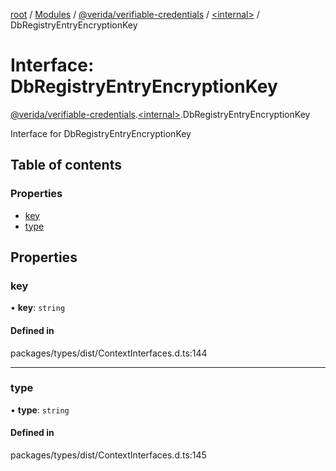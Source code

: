 [root](../README.md) / [Modules](../modules.md) / [@verida/verifiable-credentials](../modules/verida_verifiable_credentials.md) / [<internal\>](../modules/verida_verifiable_credentials._internal_.md) / DbRegistryEntryEncryptionKey

# Interface: DbRegistryEntryEncryptionKey

[@verida/verifiable-credentials](../modules/verida_verifiable_credentials.md).[<internal\>](../modules/verida_verifiable_credentials._internal_.md).DbRegistryEntryEncryptionKey

Interface for DbRegistryEntryEncryptionKey

## Table of contents

### Properties

- [key](verida_verifiable_credentials._internal_.DbRegistryEntryEncryptionKey.md#key)
- [type](verida_verifiable_credentials._internal_.DbRegistryEntryEncryptionKey.md#type)

## Properties

### key

• **key**: `string`

#### Defined in

packages/types/dist/ContextInterfaces.d.ts:144

___

### type

• **type**: `string`

#### Defined in

packages/types/dist/ContextInterfaces.d.ts:145
